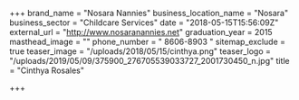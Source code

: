+++
brand_name = "Nosara Nannies"
business_location_name = "Nosara"
business_sector = "Childcare Services"
date = "2018-05-15T15:56:09Z"
external_url = "http://www.nosaranannies.net"
graduation_year = 2015
masthead_image = ""
phone_number = " 8606-8903 "
sitemap_exclude = true
teaser_image = "/uploads/2018/05/15/cinthya.png"
teaser_logo = "/uploads/2019/05/09/375900_276705539033727_2001730450_n.jpg"
title = "Cinthya Rosales"

+++
